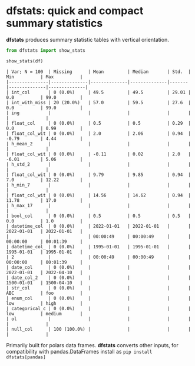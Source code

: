 # dfstats: quick and compact summary statistics


**dfstats** produces summary statistic tables with vertical orientation.

``` python
from dfstats import show_stats

show_stats(df)
```

    | Var; N = 100  | Missing      | Mean         | Median       | Std.  | Min          | Max          |
    |---------------|--------------|--------------|--------------|-------|--------------|--------------|
    | int_col       | 0 (0.0%)     | 49.5         | 49.5         | 29.01 | 0.0          | 99.0         |
    | int_with_miss | 20 (20.0%)   | 57.0         | 59.5         | 27.6  | 0.0          | 99.0         |
    | ing           |              |              |              |       |              |              |
    | float_col     | 0 (0.0%)     | 0.5          | 0.5          | 0.29  | 0.0          | 0.99         |
    | float_col_wit | 0 (0.0%)     | 2.0          | 2.06         | 0.94  | -0.79        | 4.44         |
    | h_mean_2      |              |              |              |       |              |              |
    | float_col_wit | 0 (0.0%)     | -0.11        | 0.02         | 2.0   | -6.01        | 5.06         |
    | h_std_2       |              |              |              |       |              |              |
    | float_col_wit | 0 (0.0%)     | 9.79         | 9.85         | 0.94  | 7.0          | 12.22        |
    | h_min_7       |              |              |              |       |              |              |
    | float_col_wit | 0 (0.0%)     | 14.56        | 14.62        | 0.94  | 11.78        | 17.0         |
    | h_max_17      |              |              |              |       |              |              |
    | bool_col      | 0 (0.0%)     | 0.5          | 0.5          | 0.5   | 0.0          | 1.0          |
    | datetime_col  | 0 (0.0%)     | 2022-01-01   | 2022-01-01   |       | 2022-01-01   | 2022-01-01   |
    |               |              | 00:00:49     | 00:00:49     |       | 00:00:00     | 00:01:39     |
    | datetime_col_ | 0 (0.0%)     | 1995-01-01   | 1995-01-01   |       | 1995-01-01   | 1995-01-01   |
    | 2             |              | 00:00:49     | 00:00:49     |       | 00:00:00     | 00:01:39     |
    | date_col      | 0 (0.0%)     |              |              |       | 2022-01-01   | 2022-04-10   |
    | date_col_2    | 0 (0.0%)     |              |              |       | 1500-01-01   | 1500-04-10   |
    | str_col       | 0 (0.0%)     |              |              |       | ABC          | foo          |
    | enum_col      | 0 (0.0%)     |              |              |       | low          | high         |
    | categorical_c | 0 (0.0%)     |              |              |       | low          | medium       |
    | ol            |              |              |              |       |              |              |
    | null_col      | 100 (100.0%) |              |              |       |              |              |

Primarily built for polars data frames. **dfstats** converts other
inputs, for compatibility with pandas.DataFrames install as
`pip install dfstats[pandas]`
